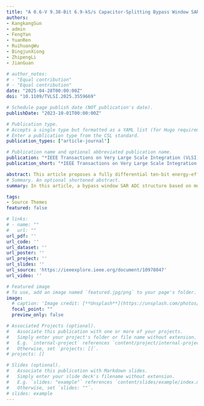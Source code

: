 ```yaml
---
title: "A 0.6-V 9.38-Bit 6.9-kS/s Capacitor-Splitting Bypass Window SAR ADC for Wearable 12-Lead ECG Acquisition Systems"
authors:
- KangkangSun
- admin
- FengYan
- YuanRen
- RuihuangWu
- BingjunXiong
- ZhipengLi
- JianGuan

# author_notes:
# - "Equal contribution"
# - "Equal contribution"
date: "2025-04-28T00:00:00Z"
doi: "10.1109/TVLSI.2025.3559669"

# Schedule page publish date (NOT publication's date).
publishDate: "2023-10-01T00:00:00Z"

# Publication type.
# Accepts a single type but formatted as a YAML list (for Hugo requirements).
# Enter a publication type from the CSL standard.
publication_types: ["article-journal"]

# Publication name and optional abbreviated publication name.
publication: "*IEEE Transactions on Very Large Scale Integration (VLSI) Systems ( Volume: 33, Issue: 7, July 2025)*."
publication_short: "*IEEE Transactions on Very Large Scale Integration (VLSI) Systems ( Volume: 33, Issue: 7, July 2025)*."

abstract: This article proposes a fully differential ten-bit energy-efficient successive approximation register (SAR) analog-to-digital converter (ADC) for wearable 12-lead electrocardiogram (ECG) acquisition system. The proposed ADC structure generates two bypass windows through capacitor splitting technique, which can skip unnecessary quantization steps. The judgment module of bypass windows only requires an XOR gate. By introducing redundant capacitors to participate in quantization, the total capacitance value is reduced by half. The proposed SAR ADC is fabricated using a standard 180-nm CMOS process. The measurement results show that it can achieve an effective number of bits (ENOBs) of 9.38 bits and a spurious-free dynamic range (SFDR) of 76.71 dB with a supply voltage of 0.6 V at a sampling rate ( FS ) of 6.94 kS/s. The power consumption is 15.61 nW when subjected to a 1.17- VPP 3.45 -kHz sinusoidal input, resulting in a figure of merit (FoM) of 3.38 fJ/conv.-step. The average power consumption for quantizing 12-lead ECG signals is approximately 12.66 nW, demonstrating the ability to achieve ultralow-power quantization of ECG signals.
# Summary. An optional shortened abstract.
summary: In this article, a bypass window SAR ADC structure based on multiple splits of the MSB capacitor is proposed for the characteristics of 12-lead ECG signals to minimize the power consumption.

tags:
- Source Themes
featured: false

# links:
# - name: ""
#   url: ""
url_pdf: ''
url_code: ''
url_dataset: ''
url_poster: ''
url_project: ''
url_slides: ''
url_source: 'https://ieeexplore.ieee.org/document/10978047'
url_video: ''

# Featured image
# To use, add an image named `featured.jpg/png` to your page's folder. 
image:
  # caption: 'Image credit: [**Unsplash**](https://unsplash.com/photos/jdD8gXaTZsc)'
  focal_point: ""
  preview_only: false

# Associated Projects (optional).
#   Associate this publication with one or more of your projects.
#   Simply enter your project's folder or file name without extension.
#   E.g. `internal-project` references `content/project/internal-project/index.md`.
#   Otherwise, set `projects: []`.
# projects: []

# Slides (optional).
#   Associate this publication with Markdown slides.
#   Simply enter your slide deck's filename without extension.
#   E.g. `slides: "example"` references `content/slides/example/index.md`.
#   Otherwise, set `slides: ""`.
# slides: example
---
```


<!-- {{% callout note %}}
Click the *Cite* button above to demo the feature to enable visitors to import publication metadata into their reference management software.
{{% /callout %}}

{{% callout note %}}
Create your slides in Markdown - click the *Slides* button to check out the example.
{{% /callout %}}

Add the publication's **full text** or **supplementary notes** here. You can use rich formatting such as including [code, math, and images](https://docs.hugoblox.com/content/writing-markdown-latex/). -->
